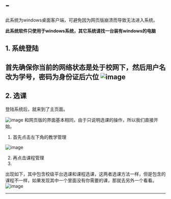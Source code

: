 # -
此系统为windows桌面客户端，可避免因为网页版崩溃而导致无法进入系统。


**此系统软件只使用于windows系统，其它系统请找一台装有windows的电脑**

## 1. 系统登陆

   首先确保你当前的网络状态是处于校网下，然后用户名改为学号，密码为身份证后六位
![image](https://user-images.githubusercontent.com/48949396/204176467-093bdf81-10e5-4c68-8bbc-a154791991b1.png)
----------------------------
## 2. 选课
登陆系统后，就来到了主页面。

![image](https://user-images.githubusercontent.com/48949396/204176728-2c89e91b-3bbd-4f87-95e6-c3f75237ebf4.png)
和网页版的界面基本相同，由于只说明选课的操作，所以我们直接开始。

1. 首先点击左下角的教学管理

![image](https://user-images.githubusercontent.com/48949396/204177369-d05b598c-a8ec-4305-bbbe-4f0ffb177c43.png)

2. 再点击课程管理
3. 
出现如下，其中包含校级平台选课和课程选课，这两者选课方法一样，但是包含的课程不一样，如果发现其中一个里面没有你需要的课，那就去另外一个看看。
![image](https://user-images.githubusercontent.com/48949396/204177449-766cc352-ca77-488c-98cf-8e9b31792a5d.png)

---------
